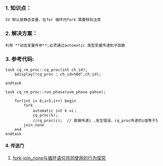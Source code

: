 ### 1. 知识点：
    SV 默认是静态变量，在for 循环内fork 需要特别注意
### 2. 解决方案：
    利用 **动态变量传参**,必须通过automatic 类型变量传递到子函数
### 3. 参考代码:
~~~
task cq_rm_proc::cq_proc(int ch_id);
    $display("cq_proc : ch_id=%0d",ch_id);

endtasK

task cq_rm_proc::run_phase(uvm_phase pahse);

    for(int i= 0;i<5;i++) begin
        fork
            automatic int k =i；
            cq_proc(k);
            //cq_proc(i);  // 直接传递i ,发生错误，cq_proc传递的i值等于5
        join_none
    end
endtask
~~~

#### 4. 传送门
1. [fork-join_none与循环语句共同使用的行为探究](https://link.zhihu.com/?target=https%3A//blog.csdn.net/moon9999/article/details/104207565)
